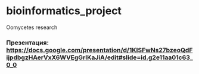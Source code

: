 # bioinformatics_project
Oomycetes research
### Презентация: https://docs.google.com/presentation/d/1KlSFwNs27bzeoQdFijpdbgzHAerVxX6WVEgGrlKaJiA/edit#slide=id.g2e11aa01c63_0_0

